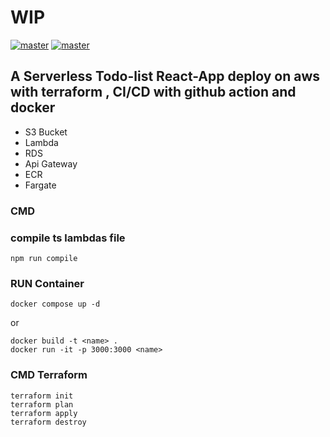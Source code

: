 # WIP
[![master](https://github.com/Adrien35240/serverless-todo-list/actions/workflows/main.yml/badge.svg?branch=master)](https://github.com/Adrien35240/serverless-todo-list/actions/workflows/main.yml)
[![master](https://github.com/Adrien35240/serverless-todo-list/actions/workflows/ecr_push.yml/badge.svg?branch=master)](https://github.com/Adrien35240/serverless-todo-list/actions/workflows/ecr_push.yml)
## A Serverless Todo-list React-App deploy on aws with terraform , CI/CD with github action and docker
 - S3 Bucket
 - Lambda
 - RDS
 - Api Gateway
 - ECR 
 - Fargate
 
 
### CMD
### compile ts lambdas file
    npm run compile
### RUN Container
    docker compose up -d
or

    docker build -t <name> .
    docker run -it -p 3000:3000 <name>
### CMD Terraform
    terraform init
    terraform plan
    terraform apply
    terraform destroy